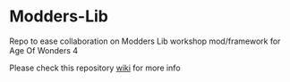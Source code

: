 # Modders-Lib
Repo to ease collaboration on Modders Lib workshop mod/framework for Age Of Wonders 4

Please check this repository [wiki](https://github.com/MusicManiac/Modders-Lib/wiki) for more info
